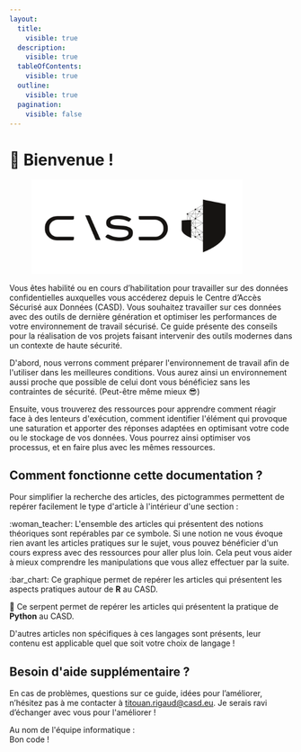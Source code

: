 ```yaml
---
layout:
  title:
    visible: true
  description:
    visible: true
  tableOfContents:
    visible: true
  outline:
    visible: true
  pagination:
    visible: false
---
```


# 🎉 Bienvenue !

<figure><picture><source srcset=".gitbook/assets/Logo_casd_et_symbole_blanc.png" media="(prefers-color-scheme: dark)"><img src=".gitbook/assets/Logo_casd_et_symbole_noir.png" alt="" width="375"></picture><figcaption></figcaption></figure>

Vous êtes habilité ou en cours d’habilitation pour travailler sur des données confidentielles auxquelles vous accéderez depuis le Centre d’Accès Sécurisé aux Données (CASD). Vous souhaitez travailler sur ces données avec des outils de dernière génération et optimiser les performances de votre environnement de travail sécurisé. Ce guide présente des conseils pour la réalisation de vos projets faisant intervenir des outils modernes dans un contexte de haute sécurité.

D'abord, nous verrons comment préparer l'environnement de travail afin de l'utiliser dans les meilleures conditions. Vous aurez ainsi un environnement aussi proche que possible de celui dont vous bénéficiez sans les contraintes de sécurité. (Peut-être même mieux :sunglasses:)

&#x20;Ensuite, vous trouverez des ressources pour apprendre comment réagir face à des lenteurs d'exécution, comment identifier l'élément qui provoque une saturation et apporter des réponses adaptées en optimisant votre code ou le stockage de vos données. Vous pourrez ainsi optimiser vos processus, et en faire plus avec les mêmes ressources.

## Comment fonctionne cette documentation ?

Pour simplifier la recherche des articles, des pictogrammes permettent de repérer facilement le type d'article à l'intérieur d'une section :&#x20;

:woman\_teacher:     L'ensemble des articles qui présentent des notions théoriques sont repérables par ce symbole.  Si une notion ne vous évoque rien avant les articles pratiques sur le sujet, vous pouvez bénéficier d'un cours express avec des ressources pour aller plus loin. Cela peut vous aider à mieux comprendre les manipulations que vous allez effectuer par la suite.

:bar\_chart:    Ce graphique permet de repérer les articles qui présentent les aspects pratiques autour de **R** au CASD.

:snake:    Ce serpent permet de repérer les articles qui présentent la pratique de **Python** au CASD.

D'autres articles non spécifiques à ces langages sont présents, leur contenu est applicable quel que soit votre choix de langage !

## Besoin d'aide supplémentaire ?

En cas de problèmes, questions sur ce guide, idées pour l’améliorer, n’hésitez pas à me contacter à [titouan.rigaud@casd.eu](mailto:titouan.rigaud@casd.eu). Je serais ravi d’échanger avec vous pour l'améliorer !

Au nom de l'équipe informatique : \
Bon code !&#x20;
